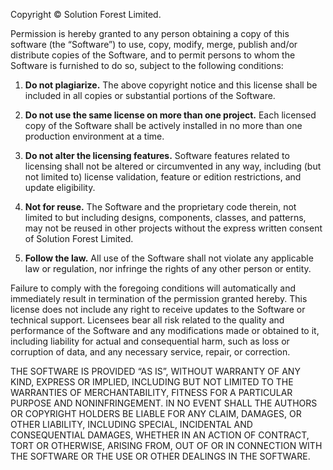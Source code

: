 Copyright © Solution Forest Limited.

Permission is hereby granted to any person obtaining a copy of this software (the “Software”) to use, copy, modify, merge, publish and/or distribute copies of the Software, and to permit persons to whom the Software is furnished to do so, subject to the following conditions:

1. **Do not plagiarize.** The above copyright notice and this license shall be included in all copies or substantial portions of the Software.

2. **Do not use the same license on more than one project.** Each licensed copy of the Software shall be actively installed in no more than one production environment at a time.

3. **Do not alter the licensing features.** Software features related to licensing shall not be altered or circumvented in any way, including (but not limited to) license validation, feature or edition restrictions, and update eligibility.

4. **Not for reuse.** The Software and the proprietary code therein, not limited to but including  designs, components, classes, and patterns, may not be reused in other projects without the express written consent of Solution Forest Limited.

5. **Follow the law.** All use of the Software shall not violate any applicable law or regulation, nor infringe the rights of any other person or entity.

Failure to comply with the foregoing conditions will automatically and immediately result in termination of the permission granted hereby. This license does not include any right to receive updates to the Software or technical support. Licensees bear all risk related to the quality and
performance of the Software and any modifications made or obtained to it, including liability for actual and consequential harm, such as loss or corruption of data, and any necessary service, repair, or correction.

THE SOFTWARE IS PROVIDED “AS IS”, WITHOUT WARRANTY OF ANY KIND, EXPRESS OR IMPLIED, INCLUDING BUT NOT LIMITED TO THE WARRANTIES OF MERCHANTABILITY, FITNESS FOR A PARTICULAR PURPOSE AND NONINFRINGEMENT. IN NO EVENT SHALL THE AUTHORS OR COPYRIGHT HOLDERS BE LIABLE FOR ANY CLAIM, DAMAGES, OR OTHER LIABILITY, INCLUDING SPECIAL, INCIDENTAL AND CONSEQUENTIAL DAMAGES, WHETHER IN
AN ACTION OF CONTRACT, TORT OR OTHERWISE, ARISING FROM, OUT OF OR IN CONNECTION WITH THE SOFTWARE OR THE USE OR OTHER DEALINGS IN THE SOFTWARE.
